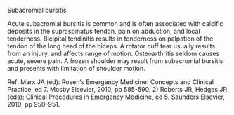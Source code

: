Subacromial bursitis

Acute subacromial bursitis is common and is often associated with calcific deposits in the supraspinatus tendon, pain on abduction, and local tenderness. Bicipital tendinitis results in tenderness on palpation of the tendon of the long head of the biceps. A rotator cuff tear usually results from an injury, and affects range of motion. Osteoarthritis seldom causes acute, severe pain. A frozen shoulder may result from subacromial bursitis and presents with limitation of shoulder motion.

Ref:  Marx JA (ed): Rosen’s Emergency Medicine: Concepts and Clinical Practice, ed 7. Mosby Elsevier, 2010, pp 585-590. 2) Roberts JR, Hedges JR (eds): Clinical Procedures in Emergency Medicine, ed 5. Saunders Elsevier, 2010, pp 950-951.